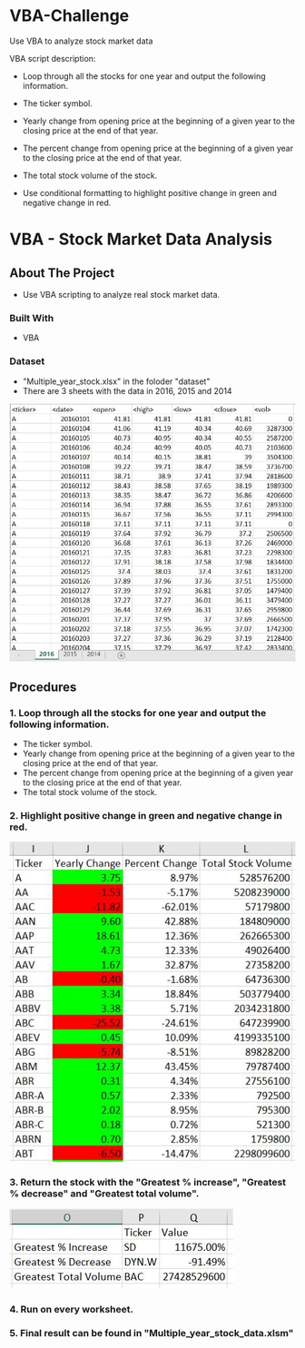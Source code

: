 # VBA-Challenge

Use VBA to analyze stock market data 

VBA script description:

  * Loop through all the stocks for one year and output the following information.

  * The ticker symbol.

  * Yearly change from opening price at the beginning of a given year to the closing price at the end of that year.

  * The percent change from opening price at the beginning of a given year to the closing price at the end of that year.

  * The total stock volume of the stock.

  * Use conditional formatting to highlight positive change in green and negative change in red.


# VBA - Stock Market Data Analysis

## About The Project

* Use VBA scripting to analyze real stock market data.

### Built With

* VBA 

### Dataset

* "Multiple_year_stock.xlsx" in the foloder "dataset"
* There are 3 sheets with the data in 2016, 2015 and 2014
<img src = "images/raw_data.JPG" >

## Procedures

### 1. Loop through all the stocks for one year and output the following information.

* The ticker symbol.
* Yearly change from opening price at the beginning of a given year to the closing price at the end of that year.
* The percent change from opening price at the beginning of a given year to the closing price at the end of that year.
* The total stock volume of the stock.

### 2. Highlight positive change in green and negative change in red.
<img src = "images/ticker.JPG" >

### 3. Return the stock with the "Greatest % increase", "Greatest % decrease" and "Greatest total volume".
<img src = "images/increase.JPG" >

### 4. Run on every worksheet.

### 5. Final result can be found in "Multiple_year_stock_data.xlsm"













